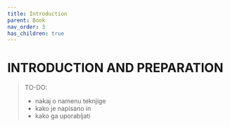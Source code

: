 ```yaml
---
title: Introduction
parent: Book
nav_order: 3
has_children: true
---
```


# INTRODUCTION AND PREPARATION

> TO-DO:
>
> - nakaj o namenu teknjige
> - kako je napisano in
> - kako ga uporabljati

